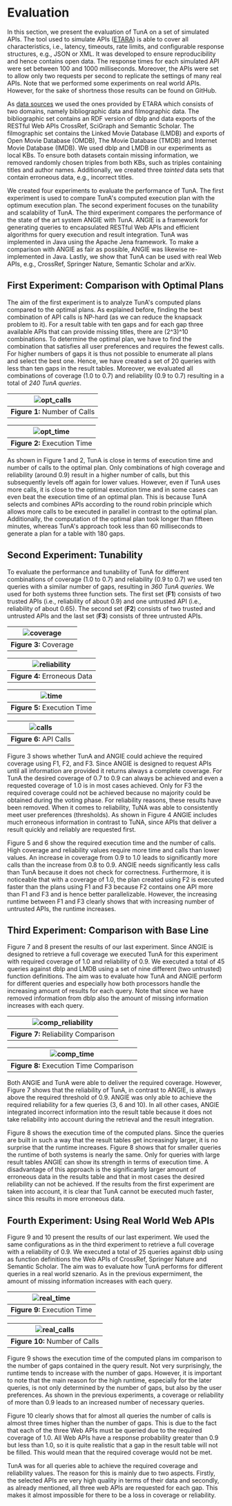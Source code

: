 # Evaluation
In this section, we present the evaluation of TunA on a set of simulated APIs. The tool used to simulate APIs ([ETARA](https://github.com/ETARA-Benchmark-System)) is able to cover all characteristics, i.e., latency, timeouts, rate limits, and configurable response structures, e.g., JSON or XML. It was developed to ensure reproducibility and hence contains open data. The response times for each simulated API were set between 100 and 1000 milliseconds. Moreover, the APIs were set to allow only two requests per second to replicate the settings of many real APIs. Note that we performed some experiments on real world APIs. However, for the sake of shortness those results can be found on GitHub.

As [data sources](#) we used the ones provided by ETARA which consists of two domains, namely bibliographic data and filmographic data. The bibliographic set contains an RDF version of dblp and data exports of the RESTful Web APIs CrossRef, SciGraph and Semantic Scholar. The filmographic set contains the Linked Movie Database (LMDB) and exports of Open Movie Database (OMDB), The Movie Database (TMDB) and Internet Movie Database (IMDB). We used dblp and LMDB in our experiments as local KBs. To ensure both datasets contain missing information, we removed randomly chosen triples from both KBs, such as triples containing titles and author names. Additionally, we created three *tainted* data sets that contain erroneous data, e.g., incorrect titles.

We created four experiments to evaluate the performance of TunA. The first experiment is used to compare TunA's computed execution plan with the optimum execution plan. The second experiment focuses on the tunability and scalability of TunA. The third experiment compares the performance of the state of the art system ANGIE with TunA. ANGIE is a framework for generating queries to encapsulated RESTful Web APIs and efficient algorithms for query execution and result integration. TunA was implemented in Java using the Apache Jena framework. To make a comparison with ANGIE as fair as possible, ANGIE was likewise re-implemented in Java. Lastly, we show that TunA can be used with real Web APIs, e.g., CrossRef, Springer Nature, Semantic Scholar and arXiv. 

## First Experiment: Comparison with Optimal Plans
The aim of the first experiment is to analyze TunA's computed plans compared to the optimal plans. As explained before, finding the best combination of API calls is NP-hard (as we can reduce the knapsack problem to it). For a result table with ten gaps and for each gap three available APIs that can provide missing titles, there are (2^3)^10 combinations. To determine the optimal plan, we have to find the combination that satisfies all user preferences and requires the fewest calls. For higher numbers of gaps it is thus not possible to enumerate all plans and select the best one. Hence, we have created a set of 20 queries with less than ten gaps in the result tables. Moreover, we evaluated all combinations of coverage (1.0 to 0.7) and reliability (0.9 to 0.7) resulting in a total of *240 TunA queries*.

| ![opt_calls](https://github.com/dbis-trier-university/TunA/assets/4719393/a16a960f-905b-43cf-87ec-c1550e68889a) |
|:--:| 
| **Figure 1:** Number of Calls |


| ![opt_time](https://github.com/dbis-trier-university/TunA/assets/4719393/b822a9f6-184a-4f3c-a120-755a97bacda6) |
|:--:| 
| **Figure 2:** Execution Time |

As shown in Figure 1 and 2, TunA is close in terms of execution time and number of calls to the optimal plan. Only combinations of high coverage and reliability (around 0.9) result in a higher number of calls, but this subsequently levels off again for lower values. However, even if TunA uses more calls, it is close to the optimal execution time and in some cases can even beat the execution time of an optimal plan. This is because TunA selects and combines APIs according to the round robin principle which allows more calls to be executed in parallel in contrast to the optimal plan. Additionally, the computation of the optimal plan took longer than fifteen minutes, whereas TunA's approach took less than 60 milliseconds to generate a plan for a table with 180 gaps.

## Second Experiment: Tunability
To evaluate the performance and tunability of TunA for different combinations of coverage (1.0 to 0.7) and reliability (0.9 to 0.7) we used ten queries with a similar number of gaps, resulting in *360 TunA queries*. We used for both systems three function sets. The first set (**F1**) consists of two trusted APIs (i.e., reliability of about 0.9) and one untrusted API (i.e., reliability of about 0.65). The second set (**F2**) consists of two trusted and untrusted APIs and the last set (**F3**) consists of three untrusted APIs. 

| ![coverage](https://github.com/dbis-trier-university/TunA/assets/4719393/0af3d15a-2a2e-43d4-9d48-8bd1b93ae07e) |
|:--:| 
| **Figure 3:** Coverage |

| ![reliability](https://github.com/dbis-trier-university/TunA/assets/4719393/2652e159-0af0-49db-926b-aa78012b4489) |
|:--:| 
| **Figure 4:** Erroneous Data |

| ![time](https://github.com/dbis-trier-university/TunA/assets/4719393/dc21f2fc-cc9d-4e08-8f4b-d1af319c13c8) |
|:--:| 
| **Figure 5:** Execution Time |

| ![calls](https://github.com/dbis-trier-university/TunA/assets/4719393/956d599e-0bbf-4c8e-a0ed-fe556da237da) |
|:--:| 
| **Figure 6:** API Calls |

Figure 3 shows whether TunA and ANGIE could achieve the required coverage using F1, F2, and F3. Since ANGIE is designed to request APIs until all information are provided it returns always a complete coverage. For TunA the desired coverage of 0.7 to 0.9 can always be achieved and even a requested coverage of 1.0 is in most cases achieved. Only for F3 the required coverage could not be achieved because no majority could be obtained during the voting phase. For reliability reasons, these results have been removed. When it comes to reliability, TuNA was able to consistently meet user preferences (thresholds). As shown in Figure 4 ANGIE includes much erroneous information in contrast to TuNA, since APIs that deliver a result quickly and reliably are requested first.

Figure 5 and 6 show the required execution time and the number of calls. High coverage and reliability values require more time and calls than lower values. An increase in coverage from 0.9 to 1.0 leads to significantly more calls than the increase from 0.8 to 0.9. ANGIE needs significantly less calls than TunA because it does not check for correctness. Furthermore, it is noticeable that with a coverage of 1.0, the plan created using F2 is executed faster than the plans using F1 and F3 because F2 contains one API more than F1 and F3 and is hence better parallelizable. However, the increasing runtime between F1 and F3 clearly shows that with increasing number of untrusted APIs, the runtime increases. 

## Third Experiment: Comparison with Base Line
Figure 7 and 8 present the results of our last experiment. Since ANGIE is designed to retrieve a full coverage we executed TunA for this experiment with required coverage of 1.0 and reliability of 0.9. We executed a total of 45 queries against dblp and LMDB using a set of nine different (two untrusted) function definitions. The aim was to evaluate how TunA and ANGIE perform for different queries and especially how both processors handle the increasing amount of results for each query. Note that since we have removed information from dblp also the amount of missing information increases with each query.

| ![comp_reliability](https://github.com/dbis-trier-university/TunA/assets/4719393/ccca7640-4616-4618-93ac-4099b642f393) |
|:--:| 
| **Figure 7:** Reliability Comparison |

| ![comp_time](https://github.com/dbis-trier-university/TunA/assets/4719393/e74a5c49-8b28-495a-a51a-c6f3511c3cba) |
|:--:| 
| **Figure 8:** Execution Time Comparison |

Both ANGIE and TunA were able to deliver the required coverage. However, Figure 7 shows that the reliability of TunA, in contrast to ANGIE, is always above the required threshold of 0.9. ANGIE was only able to achieve the required reliability for a few queries (3, 6 and 10). In all other cases, ANGIE integrated incorrect information into the result table because it does not take reliability into account during the retrieval and the result integration.

Figure 8 shows the execution time of the computed plans. Since the queries are built in such a way that the result tables get increasingly larger, it is no surprise that the runtime increases. Figure 8 shows that for smaller queries the runtime of both systems is nearly the same. Only for queries with large result tables ANGIE can show its strength in terms of execution time. A disadvantage of this approach is the significantly larger amount of erroneous data in the results table and that in most cases the desired reliability can not be achieved. If the results from the first experiment are taken into account, it is clear that TunA cannot be executed much faster, since this results in more erroneous data.

## Fourth Experiment: Using Real World Web APIs
Figure 9 and 10 present the results of our last experiment. We used the same configurations as in the third experiment to retrieve a full coverage with a reliability of 0.9. We executed a total of 25 queries against dblp using as function definitions the Web APIs of CrossRef, Springer Nature and Semantic Scholar. The aim was to evaluate how TunA performs for different queries in a real world szenario. As in the previous expermiment, the amount of missing information increases with each query.

| ![real_time](https://github.com/dbis-trier-university/TunA/assets/4719393/ac2c24a7-1da1-4f34-979f-13539741a29f) |
|:--:| 
| **Figure 9:** Execution Time |

| ![real_calls](https://github.com/dbis-trier-university/TunA/assets/4719393/3ae51afc-17a9-4623-96ae-1ba8c5b1b7f9) |
|:--:| 
| **Figure 10:** Number of Calls |

Figure 9 shows the execution time of the computed plans im comparison to the number of gaps contained in the query result. Not very surprisingly, the runtime tends to increase with the number of gaps. However, it is important to note that the main reason for the high runtime, especially for the later queries, is not only determined by the number of gaps, but also by the user preferences. As shown in the previous experiments, a coverage or reliability of more than 0.9 leads to an increased number of necessary queries.

Figure 10 clearly shows that for almost all queries the number of calls is almost three times higher than the number of gaps. This is due to the fact that each of the three Web APIs must be queried due to the required coverage of 1.0. All Web APIs have a response probability greater than 0.9 but less than 1.0, so it is quite realistic that a gap in the result table will not be filled. This would mean that the required coverage would not be met.

TunA was for all queries able to achieve the required coverage and reliability values. The reason for this is mainly due to two aspects. Firstly, the selected APIs are very high quality in terms of their data and secondly, as already mentioned, all three web APIs are requested for each gap. This makes it almost impossible for there to be a loss in coverage or reliability.

